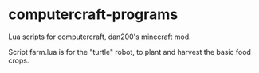 computercraft-programs
======================

Lua scripts for computercraft, dan200's minecraft mod. 

Script farm.lua is for the "turtle" robot, to plant and harvest the basic food crops.
